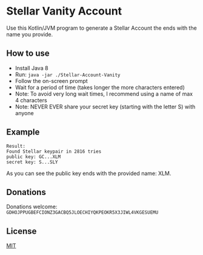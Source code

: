 # Stellar Vanity Account
Use this Kotlin/JVM program to generate a Stellar Account the ends with the name you provide.

## How to use
* Install Java 8
* Run: `java -jar ./Stellar-Account-Vanity`
* Follow the on-screen prompt
* Wait for a period of time (takes longer the more characters entered)
* Note: To avoid very long wait times, I recommend using a name of max 4 characters
* Note: NEVER EVER share your secret key (starting with the letter S) with anyone

## Example
```
Result:
Found Stellar keypair in 2816 tries
public key: GC...XLM
secret key: S...SLY
```
As you can see the public key ends with the provided name: XLM.

## Donations
Donations welcome: `GDHOJPPUGBEFCIONZ3GACBQ5JLOECHIYQKPEOKR5X3JIWL4VKGESUEMU`

## License
[MIT](LICENSE.md)